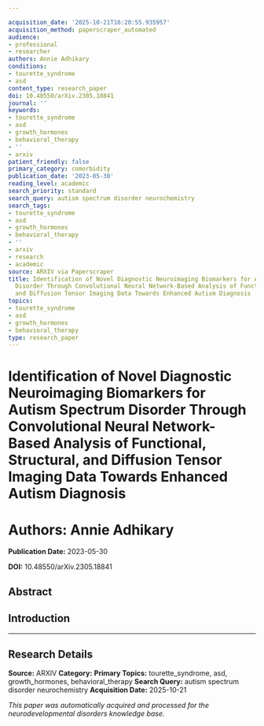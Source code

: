 ```yaml
---

acquisition_date: '2025-10-21T16:20:55.935957'
acquisition_method: paperscraper_automated
audience:
- professional
- researcher
authors: Annie Adhikary
conditions:
- tourette_syndrome
- asd
content_type: research_paper
doi: 10.48550/arXiv.2305.18841
journal: ''
keywords:
- tourette_syndrome
- asd
- growth_hormones
- behavioral_therapy
- ''
- arxiv
patient_friendly: false
primary_category: comorbidity
publication_date: '2023-05-30'
reading_level: academic
search_priority: standard
search_query: autism spectrum disorder neurochemistry
search_tags:
- tourette_syndrome
- asd
- growth_hormones
- behavioral_therapy
- ''
- arxiv
- research
- academic
source: ARXIV via Paperscraper
title: Identification of Novel Diagnostic Neuroimaging Biomarkers for Autism Spectrum
  Disorder Through Convolutional Neural Network-Based Analysis of Functional, Structural,
  and Diffusion Tensor Imaging Data Towards Enhanced Autism Diagnosis
topics:
- tourette_syndrome
- asd
- growth_hormones
- behavioral_therapy
type: research_paper
---
```




# Identification of Novel Diagnostic Neuroimaging Biomarkers for Autism Spectrum Disorder Through Convolutional Neural Network-Based Analysis of Functional, Structural, and Diffusion Tensor Imaging Data Towards Enhanced Autism Diagnosis

# **Authors:** Annie Adhikary

**Publication Date:** 2023-05-30

**DOI:** 10.48550/arXiv.2305.18841

## Abstract

## Introduction

---

## Research Details

**Source:** ARXIV
**Category:**
**Primary Topics:** tourette_syndrome, asd, growth_hormones, behavioral_therapy
**Search Query:** autism spectrum disorder neurochemistry
**Acquisition Date:** 2025-10-21

*This paper was automatically acquired and processed for the neurodevelopmental disorders knowledge base.*
